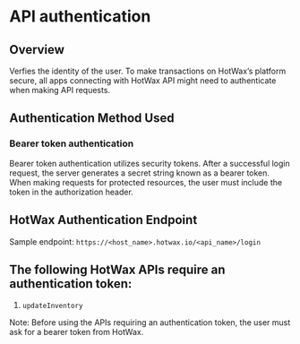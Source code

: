 # API authentication 

## Overview 

Verfies the identity of the user. To make transactions on HotWax’s platform secure, all apps connecting with HotWax API might need to authenticate when making API requests.

## Authentication Method Used

### Bearer token authentication

Bearer token authentication utilizes security tokens. After a successful login request, the server generates a secret string known as a bearer token. When making requests for protected resources, the user must include the token in the authorization header.

## HotWax Authentication Endpoint

Sample endpoint: `https://<host_name>.hotwax.io/<api_name>/login`

## The following HotWax APIs require an authentication token:

1. `updateInventory`

Note: Before using the APIs requiring an authentication token, the user must ask for a bearer token from HotWax.
